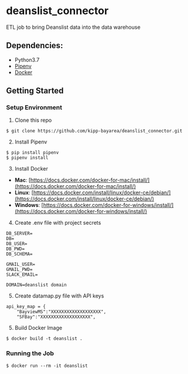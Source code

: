 # deanslist_connector
ETL job to bring Deanslist data into the data warehouse

## Dependencies:

* Python3.7
* [Pipenv](https://pipenv.readthedocs.io/en/latest/)
* [Docker](https://www.docker.com/)

## Getting Started

### Setup Environment

1. Clone this repo

```
$ git clone https://github.com/kipp-bayarea/deanslist_connector.git
```

2. Install Pipenv

```
$ pip install pipenv
$ pipenv install
```

3. Install Docker

* **Mac**: [https://docs.docker.com/docker-for-mac/install/](https://docs.docker.com/docker-for-mac/install/)
* **Linux**: [https://docs.docker.com/install/linux/docker-ce/debian/](https://docs.docker.com/install/linux/docker-ce/debian/)
* **Windows**: [https://docs.docker.com/docker-for-windows/install/](https://docs.docker.com/docker-for-windows/install/)

4. Create .env file with project secrets

```
DB_SERVER=
DB=
DB_USER=
DB_PWD=
DB_SCHEMA=

GMAIL_USER=
GMAIL_PWD=
SLACK_EMAIL=

DOMAIN=deanslist domain
```

5. Create datamap.py file with API keys

```
api_key_map = {
    "BayviewMS":"XXXXXXXXXXXXXXXXXXX",
    "SFBay":"XXXXXXXXXXXXXXXXXXX",
```


5. Build Docker Image

```
$ docker build -t deanslist .
```

### Running the Job

```
$ docker run --rm -it deanslist
```

